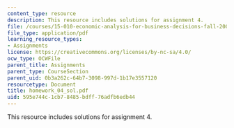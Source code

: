```yaml
---
content_type: resource
description: This resource includes solutions for assignment 4.
file: /courses/15-010-economic-analysis-for-business-decisions-fall-2004/595e744c1cb78485bdff76adfb6edb44_homework_04_sol.pdf
file_type: application/pdf
learning_resource_types:
- Assignments
license: https://creativecommons.org/licenses/by-nc-sa/4.0/
ocw_type: OCWFile
parent_title: Assignments
parent_type: CourseSection
parent_uid: 0b3a262c-64b7-3098-997d-1b17e3557120
resourcetype: Document
title: homework_04_sol.pdf
uid: 595e744c-1cb7-8485-bdff-76adfb6edb44
---
```

This resource includes solutions for assignment 4.